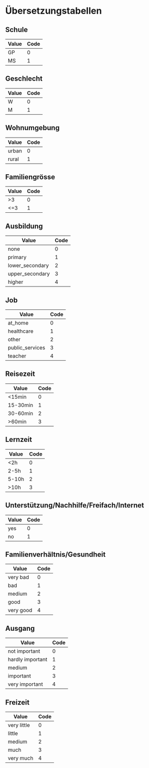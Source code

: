 # Übersetzungstabellen

## Schule
| Value | Code |
|-------|------|
| GP    | 0    |
| MS    | 1    |

## Geschlecht
| Value | Code |
|-------|------|
| W     | 0    |
| M     | 1    |

## Wohnumgebung
| Value | Code |
|-------|------|
| urban | 0    |
| rural | 1    |

## Familiengrösse
| Value | Code |
|-------|------|
| >3    | 0    |
| <=3   | 1    |

## Ausbildung
| Value            | Code |
|-------------------|------|
| none             | 0    |
| primary          | 1    |
| lower_secondary  | 2    |
| upper_secondary  | 3    |
| higher           | 4    |

## Job
| Value            | Code |
|-------------------|------|
| at_home          | 0    |
| healthcare       | 1    |
| other            | 2    |
| public_services  | 3    |
| teacher          | 4    |

## Reisezeit
| Value      | Code |
|------------|------|
| <15min     | 0    |
| 15-30min   | 1    |
| 30-60min   | 2    |
| >60min     | 3    |

## Lernzeit
| Value     | Code |
|-----------|------|
| <2h       | 0    |
| 2-5h      | 1    |
| 5-10h     | 2    |
| >10h      | 3    |

## Unterstützung/Nachhilfe/Freifach/Internet
| Value | Code |
|-------|------|
| yes   | 0    |
| no    | 1    |

## Familienverhältnis/Gesundheit
| Value       | Code |
|-------------|------|
| very bad    | 0    |
| bad         | 1    |
| medium      | 2    |
| good        | 3    |
| very good   | 4    |

## Ausgang
| Value             | Code |
|--------------------|------|
| not important     | 0    |
| hardly important  | 1    |
| medium            | 2    |
| important         | 3    |
| very important    | 4    |

## Freizeit
| Value       | Code |
|-------------|------|
| very little | 0    |
| little      | 1    |
| medium      | 2    |
| much        | 3    |
| very much   | 4    |
